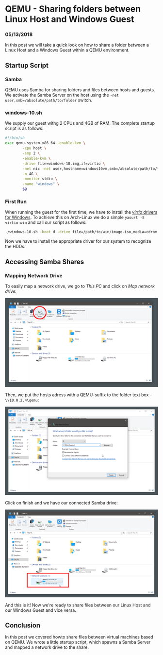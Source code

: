 # QEMU - Sharing folders between Linux Host and Windows Guest #

### 05/13/2018 ###

In this post we will take a quick look on how to share a folder between a Linux Host and a Windows Guest within a QEMU environment. 

## [](#startup-script)Startup Script
### [](#samba)Samba
QEMU uses Samba for sharing folders and files between hosts and guests. We activate the Samba Server on the host using the `-net user,smb=/absolute/path/to/folder` switch.
### [](#windows-10-sh)windows-10.sh
We supply our guest withg 2 CPUs and 4GB of RAM. 
The complete startup script is as follows:

```bash
#!/bin/sh
exec qemu-system-x86_64 -enable-kvm \
        -cpu host \
        -smp 2 \
        -enable-kvm \
        -drive file=windows-10.img,if=virtio \
        -net nic -net user,hostname=windows10vm,smb=/absolute/path/to/folder \
        -m 4G \
        -monitor stdio \
        -name "windows" \
        $@ 
```

### [](#first-run)First Run
When running the guest for the first time, we have to install the [_virtio_ drivers for Windows](https://docs.fedoraproject.org/quick-docs/en-US/creating-windows-virtual-machines-using-virtio-drivers.html).
To achieve this on Arch-Linux we do a simple `yaourt -S virtio-win` and call our script as follows:
```bash
./windows-10.sh -boot d -drive file=/path/to/win/image.iso,media=cdrom -drive file=/usr/share/virtio/virtio-win.iso,media=cdrom
```
Now we have to install the appropriate driver for our system to recognize the HDDs.

## [](#accessing-samba-shares)Accessing Samba Shares
### [](#mapping-network-drive)Mapping Network Drive
To easily map a network drive, we go to _This PC_ and click on _Map network drive_:

![](assets/map-network-drive-1.png)

Then, we put the hosts adress with a QEMU-suffix to the folder text box - `\\10.0.2.4\qemu`:

![](assets/map-network-drive-2.png)

Click on finish and we have our connected Samba drive:

![](assets/map-network-drive-3.png)

And this is it! Now we're ready to share files between our Linux Host and our Windows Guest and vice versa.

## [](#conclusion)Conclusion
In this post we covered howto share files between virtual machines based on QEMU. We wrote a little startup script, which spawns a Samba Server and mapped a network drive to the share. 
